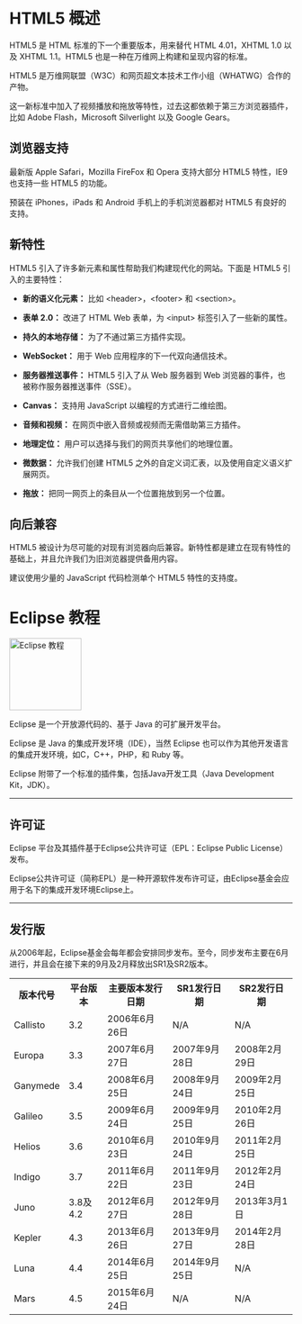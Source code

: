 # HTML5 概述

HTML5 是 HTML 标准的下一个重要版本，用来替代 HTML 4.01，XHTML 1.0 以及 XHTML 1.1。HTML5 也是一种在万维网上构建和呈现内容的标准。

HTML5 是万维网联盟（W3C）和网页超文本技术工作小组（WHATWG）合作的产物。

这一新标准中加入了视频播放和拖放等特性，过去这都依赖于第三方浏览器插件，比如 Adobe Flash，Microsoft Silverlight 以及 Google Gears。

## 浏览器支持

最新版 Apple Safari，Mozilla FireFox 和 Opera 支持大部分 HTML5 特性，IE9 也支持一些 HTML5 的功能。

预装在 iPhones，iPads 和 Android 手机上的手机浏览器都对 HTML5 有良好的支持。

## 新特性

HTML5 引入了许多新元素和属性帮助我们构建现代化的网站。下面是 HTML5 引入的主要特性：

- __新的语义化元素：__ 比如 &lt;header&gt;，&lt;footer&gt; 和 &lt;section&gt;。

- __表单 2.0：__ 改进了 HTML Web 表单，为 &lt;input&gt; 标签引入了一些新的属性。

- __持久的本地存储：__ 为了不通过第三方插件实现。

- __WebSocket：__ 用于 Web 应用程序的下一代双向通信技术。

- __服务器推送事件：__ HTML5 引入了从 Web 服务器到 Web 浏览器的事件，也被称作服务器推送事件（SSE）。

- __Canvas：__ 支持用 JavaScript 以编程的方式进行二维绘图。

- __音频和视频：__ 在网页中嵌入音频或视频而无需借助第三方插件。

- __地理定位：__ 用户可以选择与我们的网页共享他们的地理位置。

- __微数据：__ 允许我们创建 HTML5 之外的自定义词汇表，以及使用自定义语义扩展网页。

- __拖放：__ 把同一网页上的条目从一个位置拖放到另一个位置。

## 向后兼容

HTML5 被设计为尽可能的对现有浏览器向后兼容。新特性都是建立在现有特性的基础上，并且允许我们为旧浏览器提供备用内容。

建议使用少量的 JavaScript 代码检测单个 HTML5 特性的支持度。


 <h1>Eclipse 教程</h1> <div > <img src="images/eclipse-tutorial/eclipse.jpg" alt="Eclipse 教程" width="128" height="128"  /> <p>Eclipse 是一个开放源代码的、基于 Java 的可扩展开发平台。</p> <p>Eclipse 是 Java 的集成开发环境（IDE），当然 Eclipse 也可以作为其他开发语言的集成开发环境，如C，C++，PHP，和 Ruby 等。</p> <p>Eclipse 附带了一个标准的插件集，包括Java开发工具（Java Development Kit，JDK）。</p> </div> <hr /> <h2>许可证</h2> <p>Eclipse 平台及其插件基于Eclipse公共许可证（EPL：Eclipse Public License）发布。</p> <p>Eclipse公共许可证（简称EPL）是一种开源软件发布许可证，由Eclipse基金会应用于名下的集成开发环境Eclipse上。</p> <hr /> <h2>发行版</h2> <p>从2006年起，Eclipse基金会每年都会安排同步发布。至今，同步发布主要在6月进行，并且会在接下来的9月及2月释放出SR1及SR2版本。 </p> <table ><tbody><tr><th>版本代号 </th><th>平台版本 </th><th>主要版本发行日期 </th><th>SR1发行日期 </th><th>SR2发行日期 </th></tr><tr><td>Callisto </td><td>3.2 </td><td>2006年6月26日 </td><td>N/A </td><td>N/A </td></tr><tr><td>Europa </td><td>3.3 </td><td>2007年6月27日 </td><td>2007年9月28日 </td><td>2008年2月29日 </td></tr><tr><td>Ganymede </td><td>3.4 </td><td>2008年6月25日 </td><td>2008年9月24日 </td><td>2009年2月25日 </td></tr><tr><td>Galileo </td><td>3.5 </td><td>2009年6月24日 </td><td>2009年9月25日 </td><td>2010年2月26日 </td></tr><tr><td>Helios </td><td>3.6 </td><td>2010年6月23日 </td><td>2010年9月24日 </td><td>2011年2月25日 </td></tr><tr><td>Indigo </td><td>3.7 </td><td>2011年6月22日 </td><td>2011年9月23日 </td><td>2012年2月24日 </td></tr><tr><td>Juno </td><td>3.8及4.2 </td><td>2012年6月27日 </td><td>2012年9月28日 </td><td>2013年3月1日 </td></tr><tr><td>Kepler </td><td>4.3 </td><td>2013年6月26日 </td><td>2013年9月27日 </td><td>2014年2月28日 </td></tr><tr><td>Luna</td><td>4.4</td><td>2014年6月25日</td><td>2014年9月25日</td><td>N/A</td></tr><tr><td>Mars</td><td>4.5</td><td>2015年6月24日</td><td>N/A</td><td>N/A</td></tr></tbody></table> 
